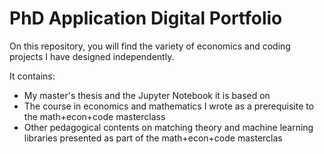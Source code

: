 # PhD Application Digital Portfolio
On this repository, you will find the variety of economics and coding projects I have designed independently.

It contains:
* My master's thesis and the Jupyter Notebook it is based on
* The course in economics and mathematics I wrote as a prerequisite to the math+econ+code masterclass
* Other pedagogical contents on matching theory and machine learning libraries presented as part of the math+econ+code masterclas
